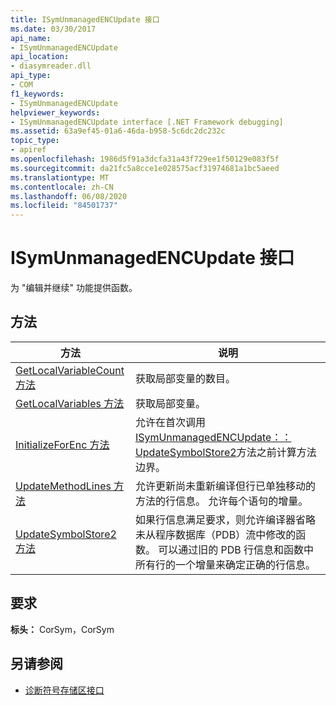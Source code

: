 ```yaml
---
title: ISymUnmanagedENCUpdate 接口
ms.date: 03/30/2017
api_name:
- ISymUnmanagedENCUpdate
api_location:
- diasymreader.dll
api_type:
- COM
f1_keywords:
- ISymUnmanagedENCUpdate
helpviewer_keywords:
- ISymUnmanagedENCUpdate interface [.NET Framework debugging]
ms.assetid: 63a9ef45-01a6-46da-b958-5c6dc2dc232c
topic_type:
- apiref
ms.openlocfilehash: 1986d5f91a3dcfa31a43f729ee1f50129e083f5f
ms.sourcegitcommit: da21fc5a8cce1e028575acf31974681a1bc5aeed
ms.translationtype: MT
ms.contentlocale: zh-CN
ms.lasthandoff: 06/08/2020
ms.locfileid: "84501737"
---
```

# <a name="isymunmanagedencupdate-interface"></a>ISymUnmanagedENCUpdate 接口
为 "编辑并继续" 功能提供函数。  
  
## <a name="methods"></a>方法  
  
|方法|说明|  
|------------|-----------------|  
|[GetLocalVariableCount 方法](isymunmanagedencupdate-getlocalvariablecount-method.md)|获取局部变量的数目。|  
|[GetLocalVariables 方法](isymunmanagedencupdate-getlocalvariables-method.md)|获取局部变量。|  
|[InitializeForEnc 方法](isymunmanagedencupdate-initializeforenc-method.md)|允许在首次调用[ISymUnmanagedENCUpdate：： UpdateSymbolStore2](isymunmanagedencupdate-updatesymbolstore2-method.md)方法之前计算方法边界。|  
|[UpdateMethodLines 方法](isymunmanagedencupdate-updatemethodlines-method.md)|允许更新尚未重新编译但行已单独移动的方法的行信息。 允许每个语句的增量。|  
|[UpdateSymbolStore2 方法](isymunmanagedencupdate-updatesymbolstore2-method.md)|如果行信息满足要求，则允许编译器省略未从程序数据库（PDB）流中修改的函数。 可以通过旧的 PDB 行信息和函数中所有行的一个增量来确定正确的行信息。|  
  
## <a name="requirements"></a>要求  
 **标头：** CorSym，CorSym  
  
## <a name="see-also"></a>另请参阅

- [诊断符号存储区接口](diagnostics-symbol-store-interfaces.md)
